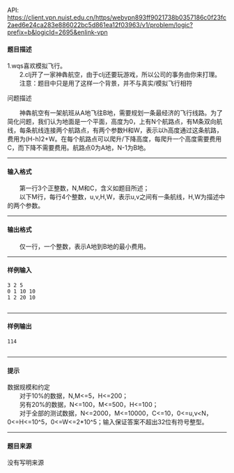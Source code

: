 API: https://client.vpn.nuist.edu.cn/https/webvpn893ff9021738b0357186c0f23fc2aed6e24ca283e886022bc5d861ea12f03963/v1/problem/logic?prefix=b&logicId=2695&enlink-vpn

#### 题目描述

1.wqs喜欢模拟飞行。  
　　2.clj开了一家神犇航空，由于clj还要玩游戏，所以公司的事务由你来打理。  
　　注意：题目中只是用了这样一个背景，并不与真实/模拟飞行相符  

问题描述

　　神犇航空有一架航班从A地飞往B地，需要规划一条最经济的飞行线路。为了简化问题，我们认为地面是一个平面，高度为0，上有N个航路点，有M条双向航线，每条航线连接两个航路点，有两个参数H和W，表示以h高度通过这条航路，费用为(H-h)2+W。在每个航路点可以爬升/下降高度，每爬升一个高度需要费用C，而下降不需要费用。航路点0为A地，N-1为B地。  

---

#### 输入格式

　　第一行3个正整数，N,M和C，含义如题目所述；  
　　以下M行，每行4个整数，u,v,H,W，表示u,v之间有一条航线，H,W为描述中的两个参数。  

---

#### 输出格式

　　仅一行，一个整数，表示A地到B地的最小费用。  

---

#### 样例输入
```
3 2 5
0 1 10 10
1 2 20 10


```

---

#### 样例输出
```
114


```

---

#### 提示

数据规模和约定  
　　对于10%的数据，N,M<=5，H<=200；  
　　另有20%的数据，N<=100，M<=500，H<=100；  
　　对于全部的测试数据，N<=2000，M<=10000，C<=10，0<=u,v<N，0<=H<=10^5，0<=W<=2\*10^5；输入保证答案不超出32位有符号整型。  

---

#### 题目来源

没有写明来源
